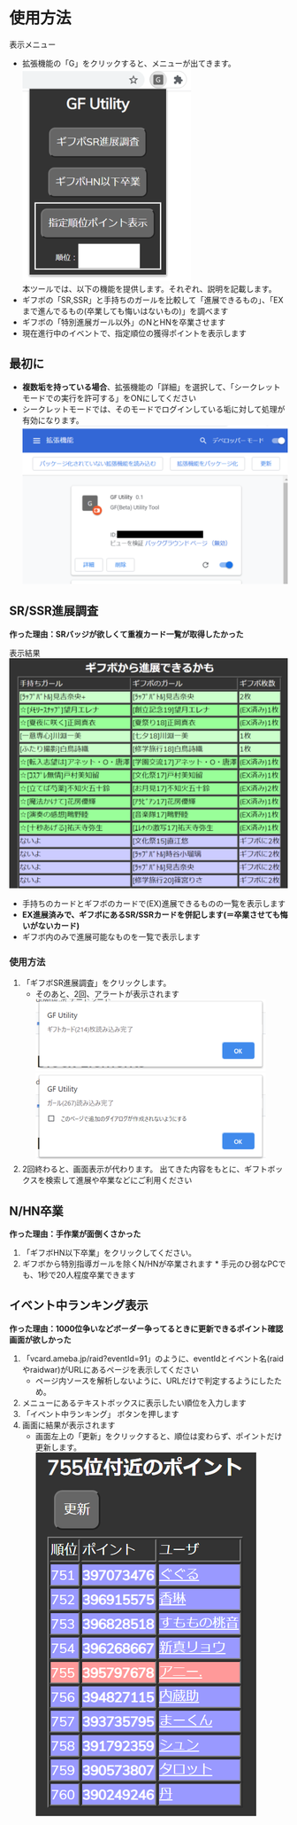 # 使用方法
 表示メニュー  
 * 拡張機能の「G」をクリックすると、メニューが出てきます。  
 ![tool_menu](./images/tool_menu.png "tool_menu")    
 本ツールでは、以下の機能を提供します。それぞれ、説明を記載します。  
 * ギフボの「SR,SSR」と手持ちのガールを比較して「進展できるもの」、「EXまで進んでるもの(卒業しても悔いはないもの)」を調べます
 * ギフボの「特別進展ガール以外」のNとHNを卒業させます
 * 現在進行中のイベントで、指定順位の獲得ポイントを表示します

## 最初に

 * **複数垢を持っている場合**、拡張機能の「詳細」を選択して、「シークレットモードでの実行を許可する」をONにしてください
 * シークレットモードでは、そのモードでログインしている垢に対して処理が有効になります。
 ![thumbnail](./images/thumbnail.png "thumbnail")

## SR/SSR進展調査
**作った理由：SRバッジが欲しくて重複カード一覧が取得したかった**  

表示結果  
 ![SR 確認](./images/SR_check.png "SR 確認")  
 * 手持ちのカードとギフボのカードで(EX)進展できるものの一覧を表示します
 * **EX進展済みで、ギフボにあるSR/SSRカードを併記します(＝卒業させても悔いがないカード)**
 * ギフボ内のみで進展可能なものを一覧で表示します

### 使用方法


 1. 「ギフボSR進展調査」をクリックします。
	* そのあと、2回、アラートが表示されます  
  ![ALERT01](./images/alert01.png "ALERT01")  
  ![ALERT02](./images/alert02.png "ALERT02")  
 1. 2回終わると、画面表示が代わります。
  出てきた内容をもとに、ギフトボックスを検索して進展や卒業などにご利用ください

## N/HN卒業
**作った理由：手作業が面倒くさかった**  
  
 1. 「ギフボHN以下卒業」をクリックしてください。
 1.  ギフボから特別指導ガールを除くN/HNが卒業されます
	* 手元のひ弱なPCでも、1秒で20人程度卒業できます

## イベント中ランキング表示
**作った理由：1000位争いなどボーダー争ってるときに更新できるポイント確認画面が欲しかった**  

 1. 「vcard.ameba.jp/raid?eventId=91」のように、eventIdとイベント名(raidやraidwar)がURLにあるページを表示してください
	* ページ内ソースを解析しないように、URLだけで判定するようにしたため。
 1. メニューにあるテキストボックスに表示したい順位を入力します
 1. 「イベント中ランキング」 ボタンを押します
 1. 画面に結果が表示されます
	* 画面左上の「更新」をクリックすると、順位は変わらず、ポイントだけ更新します。
   ![ranking](./images/ranking.png "ranking")
